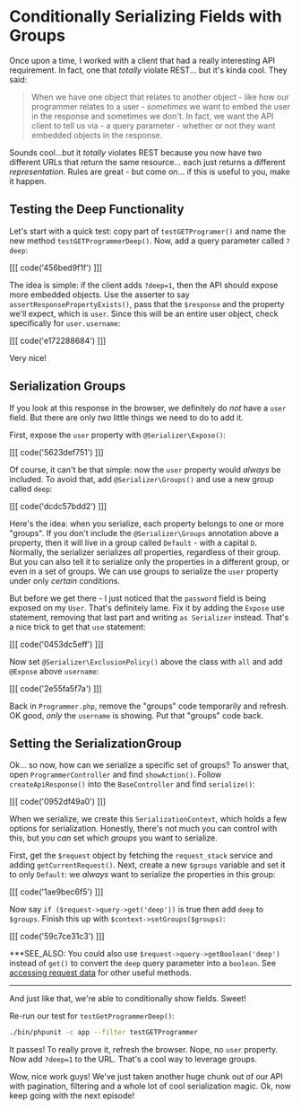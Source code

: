 # Conditionally Serializing Fields with Groups

Once upon a time, I worked with a client that had a really interesting API requirement.
In fact, one that *totally* violate REST... but it's kinda cool. They said:

> When we have one object that relates to another object - like how our programmer
  relates to a user - *sometimes* we want to embed the user in the response
  and sometimes we don't. In fact, we want the API client to tell us via -
  a query parameter - whether or not they want embedded objects in the response.

Sounds cool...but it *totally* violates REST because you now have two different URLs
that return the same resource... each just returns a different *representation*.
Rules are great - but come on... if this is useful to you, make it happen.

## Testing the Deep Functionality

Let's start with a quick test: copy part of `testGETProgramer()` and name the new method
`testGETProgrammerDeep()`. Now, add a query parameter called `?deep`:

[[[ code('456bed9f1f') ]]]

The idea is simple: if the client adds `?deep=1`, then the API should expose more
embedded objects. Use the asserter to say `assertResponsePropertyExists()`, pass
that the `$response` and the property we'll expect, which is `user`. Since this
will be an entire user object, check specifically for `user.username`:

[[[ code('e172288684') ]]]

Very nice!

## Serialization Groups

If you look at this response in the browser, we definitely do *not* have a `user` field.
But there are only *two* little things we need to do to add it.

First, expose the `user` property with `@Serializer\Expose()`:

[[[ code('5623def751') ]]]

Of course, it can't be that simple: now the `user` property would *always* be included.
To avoid that, add `@Serializer\Groups()` and use a new group called `deep`:

[[[ code('dcdc57bdd2') ]]]

Here's the idea: when you serialize, each property belongs to one or more "groups".
If you don't include the `@Serializer\Groups` annotation above a property, then it
will live in a group called `Default` - with a capital `D`. Normally, the serializer
serializes *all* properties, regardless of their group. But you can also tell
it to serialize only the properties in a different group, or even in a set of groups.
We can use groups to serialize the `user` property under only *certain* conditions.

But before we get there - I just noticed that the `password` field is being exposed
on my `User`. That's definitely lame. Fix it by adding the `Expose` use statement,
removing that last part and writing `as Serializer` instead. That's a nice trick
to get that `use` statement:

[[[ code('0453dc5eff') ]]]

Now set `@Serializer\ExclusionPolicy()` above the class with `all` and add `@Expose`
above `username`:

[[[ code('2e55fa5f7a') ]]]

Back in `Programmer.php`, remove the "groups" code temporarily and refresh. OK good,
*only* the `username` is showing. Put that "groups" code back.

## Setting the SerializationGroup

Ok... so now, how can we serialize a specific set of groups? To answer that, open
`ProgrammerController` and find `showAction()`. Follow `createApiResponse()` into the
`BaseController` and find `serialize()`:

[[[ code('0952df49a0') ]]]

When we serialize, we create this `SerializationContext`, which holds a few options
for serialization. Honestly, there's not much you can control with this, but you *can*
set which *groups* you want to serialize.

First, get the `$request` object by fetching the `request_stack` service and adding
`getCurrentRequest()`. Next, create a new `$groups` variable and set it to only `Default`:
we *always* want to serialize the properties in this group:

[[[ code('1ae9bec6f5') ]]]

Now say `if ($request->query->get('deep'))` is true then add `deep` to `$groups`. 
Finish this up with `$context->setGroups($groups)`:

[[[ code('59c7ce31c3') ]]]

***SEE_ALSO:
You could also use `$request->query->getBoolean('deep')` instead of `get()` to convert
the `deep` query parameter into a `boolean`. See [accessing request data][1] for other
useful methods.
***

And just like that, we're able to conditionally show fields. Sweet!

Re-run our test for `testGetProgrammerDeep()`:

```bash
./bin/phpunit -c app --filter testGETProgrammer
```

It passes! To really prove it, refresh the browser. Nope, no `user` property.
Now add `?deep=1` to the URL. That's a cool way to leverage groups. 

Wow, nice work guys! We've just taken another huge chunk out of our API with pagination,
filtering and a whole lot of cool serialization magic. Ok, now keep going with the
next episode!


[1]: http://symfony.com/doc/current/components/http_foundation/introduction.html#accessing-request-data

